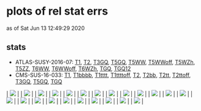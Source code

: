 # plots of rel stat errs
as of Sat Jun 13 12:49:29 2020

## stats
 * ATLAS-SUSY-2016-07: [T1](#CMS-SUS-16-033_TGQ), [T2](#CMS-SUS-16-033_TGQ), [T3GQ](#CMS-SUS-16-033_TGQ), [T5GQ](#CMS-SUS-16-033_TGQ), [T5WW](#CMS-SUS-16-033_TGQ), [T5WWoff](#CMS-SUS-16-033_TGQ), [T5WZh](#CMS-SUS-16-033_TGQ), [T5ZZ](#CMS-SUS-16-033_TGQ), [T6WW](#CMS-SUS-16-033_TGQ), [T6WWoff](#CMS-SUS-16-033_TGQ), [T6WZh](#CMS-SUS-16-033_TGQ), [TGQ](#CMS-SUS-16-033_TGQ), [TGQ12](#CMS-SUS-16-033_TGQ)
 * CMS-SUS-16-033: [T1](#CMS-SUS-16-033_TGQ), [T1bbbb](#CMS-SUS-16-033_TGQ), [T1tttt](#CMS-SUS-16-033_TGQ), [T1ttttoff](#CMS-SUS-16-033_TGQ), [T2](#CMS-SUS-16-033_TGQ), [T2bb](#CMS-SUS-16-033_TGQ), [T2tt](#CMS-SUS-16-033_TGQ), [T2ttoff](#CMS-SUS-16-033_TGQ), [T3GQ](#CMS-SUS-16-033_TGQ), [T5GQ](#CMS-SUS-16-033_TGQ), [TGQ](#CMS-SUS-16-033_TGQ)

| <a name="ATLAS-SUSY-2016-07_T1"></a><img src="ATLAS-SUSY-2016-07_T1?2045369" /> |
| <a name="ATLAS-SUSY-2016-07_T2"></a><img src="ATLAS-SUSY-2016-07_T2?2045369" /> |
| <a name="ATLAS-SUSY-2016-07_T3GQ"></a><img src="ATLAS-SUSY-2016-07_T3GQ?2045369" /> |
| <a name="ATLAS-SUSY-2016-07_T5GQ"></a><img src="ATLAS-SUSY-2016-07_T5GQ?2045369" /> |
| <a name="ATLAS-SUSY-2016-07_T5WW"></a><img src="ATLAS-SUSY-2016-07_T5WW?2045369" /> |
| <a name="ATLAS-SUSY-2016-07_T5WWoff"></a><img src="ATLAS-SUSY-2016-07_T5WWoff?2045369" /> |
| <a name="ATLAS-SUSY-2016-07_T5WZh"></a><img src="ATLAS-SUSY-2016-07_T5WZh?2045369" /> |
| <a name="ATLAS-SUSY-2016-07_T5ZZ"></a><img src="ATLAS-SUSY-2016-07_T5ZZ?2045369" /> |
| <a name="ATLAS-SUSY-2016-07_T6WW"></a><img src="ATLAS-SUSY-2016-07_T6WW?2045369" /> |
| <a name="ATLAS-SUSY-2016-07_T6WWoff"></a><img src="ATLAS-SUSY-2016-07_T6WWoff?2045369" /> |
| <a name="ATLAS-SUSY-2016-07_T6WZh"></a><img src="ATLAS-SUSY-2016-07_T6WZh?2045369" /> |
| <a name="ATLAS-SUSY-2016-07_TGQ"></a><img src="ATLAS-SUSY-2016-07_TGQ?2045369" /> |
| <a name="CMS-SUS-16-033_T1"></a> <img src="CMS-SUS-16-033_T1?2045369" /> |
| <a name="CMS-SUS-16-033_T1bbbb"></a><img src="CMS-SUS-16-033_T1bbbb?2045369" /> |
| <a name="CMS-SUS-16-033_T1tttt"></a><img src="CMS-SUS-16-033_T1tttt?2045369" /> |
| <a name="CMS-SUS-16-033_T1ttttoff"></a><img src="CMS-SUS-16-033_T1ttttoff?2045369" /> |
| <a name="CMS-SUS-16-033_T2"></a> <img src="CMS-SUS-16-033_T2?2045369" /> |
| <a name="CMS-SUS-16-033_T2bb"></a><img src="CMS-SUS-16-033_T2bb?2045369" /> |
| <a name="CMS-SUS-16-033_T2tt"></a><img src="CMS-SUS-16-033_T2tt?2045369" /> |
| <a name="CMS-SUS-16-033_T2ttoff"></a><img src="CMS-SUS-16-033_T2ttoff?2045369" /> |
| <a name="CMS-SUS-16-033_T3GQ"></a><img src="CMS-SUS-16-033_T3GQ?2045369" /> |
| <a name="CMS-SUS-16-033_T5GQ"></a><img src="CMS-SUS-16-033_T5GQ?2045369" /> |
| <a name="CMS-SUS-16-033_TGQ"></a><img src="CMS-SUS-16-033_TGQ?2045369" /> |
